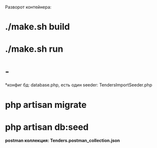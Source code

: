 Разворот контейнера:
# ./make.sh build
# ./make.sh run
# -
*конфиг бд: database.php, есть один seeder: TendersImportSeeder.php
# php artisan migrate
# php artisan db:seed
**postman коллекция: Tenders.postman_collection.json**
